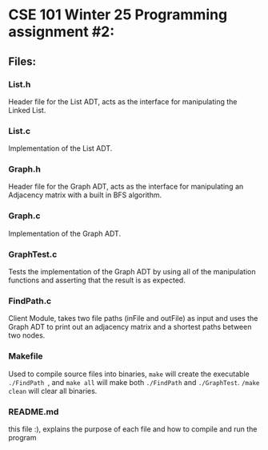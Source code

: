 # CSE 101 Winter 25 Programming assignment \#2:
## Files:
### List.h
Header file for the List ADT, acts as the interface for manipulating the Linked List.
### List.c 
Implementation of the List ADT.
### Graph.h
Header file for the Graph ADT, acts as the interface for manipulating an Adjacency matrix with a built in BFS algorithm.
### Graph.c
Implementation of the Graph ADT.
### GraphTest.c
Tests the implementation of the Graph ADT by using all of the manipulation functions and asserting that the result is as expected.
### FindPath.c
Client Module, takes two file paths (inFile and outFile) as input and uses the Graph ADT to print out an adjacency matrix and a shortest paths between two nodes.
### Makefile
Used to compile source files into binaries, `make` will create the executable `./FindPath `, and `make all` will make both `./FindPath` and `./GraphTest`. `/make clean` will clear all binaries.
### README.md 
this file :), explains the purpose of each file and how to compile and run the program